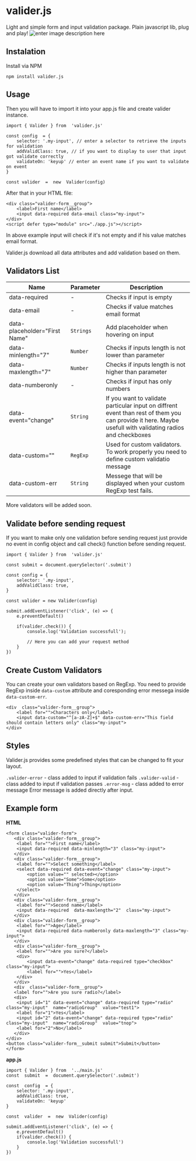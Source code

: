 # **valider.js**

Light and simple form and input validation package. Plain javascript lib, plug and play!
![enter image description here](https://i.ibb.co/pjLGBwV/sss.png)
## Instalation

Install via NPM

    npm install valider.js
## Usage
Then you will have to import it into your app.js file and create valider instance. 

    import { Valider } from  'valider.js'
    
    const config  = {
	    selector: '.my-input', // enter a selector to retrieve the inputs for validation
	    addValidClass: true, // if you want to display to user that input got validate correctly
	    validateOn: 'keyup' // enter an event name if you want to validate on event
    }

    const valider  =  new  Valider(config)
After that in your HTML file: 

    <div class="valider-form__group">
	    <label>First name</label>
	    <input data-required data-email class="my-input">
    </div>
    <script defer type="module" src="./app.js"></script>
In above example input will check if it's not empty and if his value matches email format. 

Valider.js download all data attributes and add validation based on them. 

## Validators List
|  Name| Parameter|Description|
|--|--|--|
| data-required | - |Checks if input is empty|
| data-email | - |Checks if value matches email format|
| data-placeholder="First Name" | `Strings` |Add placeholder when hovering on input|
| data-minlength="7" | `Number` |Checks if inputs length is not lower than parameter|
| data-maxlength="7" | `Number` |Checks if inputs length is not higher than parameter|
| data-numberonly | - |Checks if input has only numbers|
| data-event="change" | `String` |If you want to validate particular input on diffrent event than rest of them you can provide it here. Maybe usefull with validating radios and checkboxes|
| data-custom="" | `RegExp` |Used for custom validators. To work properly you need to define custom validatio message|
| data-custom-err | `String` | Messege that will be displayed when your custom RegExp test fails.

More validators will be added soon.


## Validate before sending request
If you want to make only one validation before sending request just provide no event in config object and call check() function before sending request.

    import { Valider } from  'valider.js'
    
    const submit = document.querySelector('.submit')
    
    const config = {
	    selector: '.my-input',
	    addValidClass: true,
    }

    const valider = new Valider(config)

    submit.addEventListener('click', (e) => {
	    e.preventDefault()
	    
	    if(valider.check()) {
		    console.log('Validation successfull');
		    
		    // Here you can add your request method
	    }
    })
## Create Custom Validators
You can create your own validators based on RegExp. You need to provide RegExp inside `data-custom` attribute and coresponding error messega inside `data-custom-err`.

    <div  class="valider-form__group">
	    <label for="">Characters only</label>
	    <input data-custom="^[a-zA-Z]+$" data-custom-err="This field should contain letters only" class="my-input">
    </div>

## Styles

Valider.js provides some predefined styles that can be changed to fit your layout.

`.valider-error` - class added to input if validation fails
`.valider-valid` - class added to input if validation passes
`.error-msg` - class added to error message
Error message is added directly after input.

## Example  form

**HTML**

    <form class="valider-form">
	   <div class="valider-form__group">
		<label for="">First name</label>
		<input data-required data-minlength="3" class="my-input">
	   </div>
	   <div class="valider-form__group">
		<label for="">Select something</label>
		<select data-required data-event="change" class="my-input">
			<option value="" selected></option>
			<option value="Some">Some</option>
			<option value="Thing">Thing</option>
		</select>
	   </div>
	   <div class="valider-form__group">
		<label for="">Second name</label>
		<input data-required  data-maxlength="2"  class="my-input">
	   </div>
	   <div class="valider-form__group">
		<label for="">Age</label>
		<input data-required data-numberonly data-maxlength="3" class="my-input">
	   </div>
	   <div class="valider-form__group">
		<label for="">Are you sure?</label>
		<div>
			<input data-event="change" data-required type="checkbox" class="my-input">
			<label for="">Yes</label>
		</div>
	   </div>
	   <div  class="valider-form__group">
  	   <label for="">Are you sure radio?</label>
	   <div>
		<input id="1" data-event="change" data-required type="radio" class="my-input"  name="radioGroup"  value="test1">
		<label for="1">Yes</label>
		<input id="2" data-event="change" data-required type="radio" class="my-input"  name="radioGroup"  value="tnop">
		<label for="2">No</label>
	   </div>
	</div>
	<button class="valider-form__submit submit">Submit</button> 
    </form>

**app.js**    


	import { Valider } from  '../main.js'
    const  submit  =  document.querySelector('.submit')
          
    const  config  = {
	    selector: '.my-input',
	    addValidClass: true,
	    validateOn: 'keyup'
    } 
    
    const  valider  =  new  Valider(config)
   
    submit.addEventListener('click', (e) => {
	    e.preventDefault()
        if(valider.check()) {
		    console.log('Validation successfull')
	    }
    })
